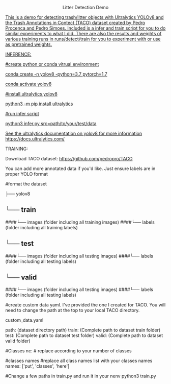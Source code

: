 <div align="center">
     <p>Litter Detection Demo</p>
     <a href="assets/litter-detection.gif">
</div>



This is a demo for detecting trash/litter objects with Ultralytics YOLOv8 and the Trash Annotations in Contect (TACO) dataset created by Pedro Procenca and Pedro Simoes. Included is a infer and train script for you to do similar experiments to what I did. There are also the results and weights of various training runs in runs/detect/train for you to experiment with or use as pretrained weights.

INFERENCE:

#create python or conda vitrual environment

conda create -n yolov8 -python=3.7 pytorch=1.7

conda activate yolov8

#install ultralytics yolov8

python3 -m pip install ultralytics

#run infer script

python3 infer.py src=path/to/your/test/data

See the ultralytics documentation on yolov8 for more information
https://docs.ultralytics.com/

TRAINING:

Download TACO dataset:
https://github.com/pedropro/TACO

You can add more annotated data if you'd like. Just ensure labels are in proper YOLO format

#format the dataset

├── yolov8
 ## └── train
 ####└── images (folder including all training images)
 ####└── labels (folder including all training labels)
 ## └── test
 ####└── images (folder including all testing images)
 ####└── labels (folder including all testing labels)
 ## └── valid
 ####└── images (folder including all testing images)
 ####└── labels (folder including all testing labels)

#create custom data yaml. I've provided the one I created for TACO. You will need to change the path at the top to your local TACO directory.

custom_data.yaml

path:  (dataset directory path)
train: (Complete path to dataset train folder)
test: (Complete path to dataset test folder) 
valid: (Complete path to dataset valid folder)

#Classes
nc: # replace according to your number of classes

#classes names
#replace all class names list with your classes names
names: ['put', 'classes', 'here']

#Change a few paths in train.py and run it in your nenv
python3 train.py


